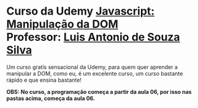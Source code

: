 <h1>Curso da Udemy <a href='https://www.udemy.com/course/javascript-manipulacao-da-dom/'>Javascript: Manipulação da DOM</a> </br>  Professor: <a href='https://www.linkedin.com/in/luis-antonio-souza-silva-bb0635197/'>Luis Antonio de Souza Silva</a></h1>
<p>Um curso gratís sensacional da Udemy, para quem quer aprender a manipular a DOM, como eu, é um excelente curso, um curso bastante rápido e que ensina bastante!</p>

<strong>OBS: No curso, a programação começa a partir da aula 06, por isso nas pastas acima, começa da aula 06.</strong>
